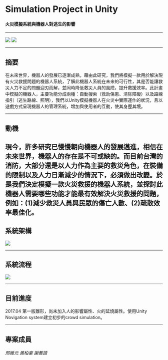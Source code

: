 # Simulation Project in Unity

#### 火災模擬系統與機器人對逃生的影響
------------
<img src="https://www.dropbox.com/s/vy635u7bznnxgy5/show1.png?dl=0" /> <img src="https://drive.google.com/file/d/0B9yFF-tLMEhESFdvTkEzbExWZHM/view?usp=sharing"  /> 

------------
## 摘要
在未來世界，機器人的發展已逐漸成熟，藉由此研究，我們將模擬一款用於解決現有火災救援問題的機器人系統，了解此機器人系統在未來的可行性，其是否能讓救災人力不足的問題迎刃而解，並同時降低救災人員的風險，提升救援效率。此計畫中模擬的機器人，主要功能分成兩種：自動搜索（救助傷患、清除障礙）以及路線指引（逃生路線、照明），我們以Unity模擬機器人在火災中實際運作的狀況，且以遊戲方式呈現機器人的管理系統，增加與使用者的互動，使其身歷其境。

------------
## 動機
現今，許多研究已慢慢朝向機器人的發展邁進，相信在未來世界，機器人的存在是不可或缺的。而目前台灣的消防，大部分還是以人力作為主要的救災角色，在裝備的限制以及人力日漸減少的情況下，必須做出改變。於是我們決定模擬一款火災救援的機器人系統，並探討此機器人需要哪些功能才能最有效解決火災救援的問題，例如：(1)減少救災人員與民眾的傷亡人數、(2)疏散效率最佳化。
------------
## 系統架構
<img src="https://drive.google.com/file/d/0B9yFF-tLMEhERi1ibnVTbEk3bzg/view?usp=sharing"/>

------------
## 系統流程
<img src="http://i.imgur.com/nhsgfgc.png" />

------------
## 目前進度
2017.04 第一版雛形，尚未加入人的影響屬性、火的延燒屬性。使用Unity Novigation system建立初步的crowd simulation。

------------
## 專案成員
###### 邢維元 黃柏豪 謝蕎語


